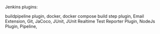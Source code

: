 
Jenkins plugins: 

buildpipeline plugin,
docker,
docker compose build step plugin,
Email Extension,
Git,
JaCoco,
JUnit,
JUnit Realtime Test Reporter Plugin,
NodeJs Plugin,
Pipeline,
